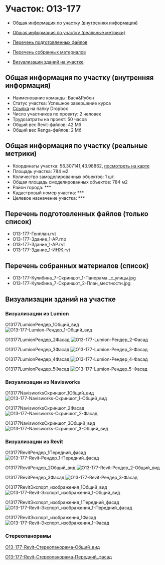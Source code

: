 # Участок: O13-177

* [Общая информация по участку (внутренняя информация)](#Chapter1)

* [Общая информация по участку (реальные метрики)](#Chapter2)

* [Перечень подготовленных файлов](#Chapter3)

* [Перечень собранных материалов](#Chapter4)

* [Визуализации зданий на участке](#Chapter5)

## <a id="Chapter1"></a> Общая информация по участку (внутренняя информация)
+ Наименование команды: Вася&Рубен
+ Статус участка: Успешное завершение курса
+ [Ссылка](https://www.dropbox.com/sh/wvvgv1nw1iqred9/AAD9SARRhelafh4DIFWbBnmMa/O13_177?dl=0) на папку Dropbox
+ Число участников по проекту: 2 человек
+ Трудозатраты на проект: 50 часов
+ Общий вес Revit-файлов: 42 Мб
+ Общий вес Renga-файлов: 2 Мб
## <a id="Chapter2"></a> Общая информация по участку (реальные метрики)
+ Координаты участка: 56.307141,43.98862, [посмотреть на карте](https://yandex.ru/maps/47/nizhny-novgorod/?ll=43.98862%2C56.307141&z=19)
+ Площадь участка: 784 м2
+ Количество замоделированных объектов: 1 шт.
+ Общая площадь смоделированных объектов: 784 м2
+ Район города: *** 
+ Кадастровый номер участка: *** 
+ Целевое назначение участка: *** 
## <a id="Chapter3"></a> Перечень подготовленных файлов (только список)
+ O13-177-Генплан.rvt
+ O13-177-Здание_1-АР.rnp
+ O13-177-Здание_1-АР.rvt
+ O13-177-Здание_1-ИНЖ.rvt
## <a id="Chapter4"></a> Перечень собранных материалов (список)
+ O13-177-Кулибина_7-Скриншот_1-Панорама _с_улицы.jpg
+ O13-177-Кулибина_7-Скриншот_2-План_местности.jpg
## <a id="Chapter5"></a> Визуализации зданий на участке
### Визуализации из Lumion
O13177LumionРендер_1Общий_вид
![O13-177-Lumion-Рендер_1-Общий_вид](/Images/O13_177/O13-177-Lumion-Рендер_1-Общий_вид_Compressed.jpg)

O13177LumionРендер_2Фасад
![O13-177-Lumion-Рендер_2-Фасад](/Images/O13_177/O13-177-Lumion-Рендер_2-Фасад_Compressed.jpg)

O13177LumionРендер_3Фасад
![O13-177-Lumion-Рендер_3-Фасад](/Images/O13_177/O13-177-Lumion-Рендер_3-Фасад_Compressed.jpg)

O13177LumionРендер_4Фасад
![O13-177-Lumion-Рендер_4-Фасад](/Images/O13_177/O13-177-Lumion-Рендер_4-Фасад_Compressed.jpg)

O13177LumionРендер_5Фасад
![O13-177-Lumion-Рендер_5-Фасад](/Images/O13_177/O13-177-Lumion-Рендер_5-Фасад_Compressed.jpg)

### Визуализации из Navisworks
O13177NavisworksСкриншот_1Общий_вид
![O13-177-Navisworks-Скриншот_1-Общий_вид](/Images/O13_177/O13-177-Navisworks-Скриншот_1-Общий_вид_Compressed.jpg)

O13177NavisworksСкриншот_2Фасад
![O13-177-Navisworks-Скриншот_2-Фасад](/Images/O13_177/O13-177-Navisworks-Скриншот_2-Фасад_Compressed.jpg)

O13177NavisworksСкриншот_3Общий_вид
![O13-177-Navisworks-Скриншот_3-Общий_вид](/Images/O13_177/O13-177-Navisworks-Скриншот_3-Общий_вид_Compressed.jpg)

### Визуализации из Revit
O13177RevitРендер_1Передний_фасад
![O13-177-Revit-Рендер_1-Передний_фасад](/Images/O13_177/O13-177-Revit-Рендер_1-Передний_фасад_Compressed.jpg)

O13177RevitРендер_2Общий_вид
![O13-177-Revit-Рендер_2-Общий_вид](/Images/O13_177/O13-177-Revit-Рендер_2-Общий_вид_Compressed.jpg)

O13177RevitРендер_3Фасад
![O13-177-Revit-Рендер_3-Фасад](/Images/O13_177/O13-177-Revit-Рендер_3-Фасад_Compressed.jpg)

O13177RevitЭкспорт_изображения_1Общий_вид
![O13-177-Revit-Экспорт_изображения_1-Общий_вид](/Images/O13_177/O13-177-Revit-Экспорт_изображения_1-Общий_вид_Compressed.jpg)

O13177RevitЭкспорт_изображения_1Передний_фасад
![O13-177-Revit-Экспорт_изображения_1-Передний_фасад](/Images/O13_177/O13-177-Revit-Экспорт_изображения_1-Передний_фасад_Compressed.jpg)

O13177RevitЭкспорт_изображения_1Фасад
![O13-177-Revit-Экспорт_изображения_1-Фасад](/Images/O13_177/O13-177-Revit-Экспорт_изображения_1-Фасад_Compressed.jpg)

### Стереопанорамы
[O13-177-Revit-Стереопанорама-Общий_вид](https://pano.autodesk.com/pano.html?url=jpgs/1af80dfa-5713-4070-9d4a-a88f9d91841d&version=2)

[O13-177-Revit-Стереопанорама-Передний_фасад](https://pano.autodesk.com/pano.html?url=jpgs/039158a7-a4df-497d-9d64-908578535d38&version=2)

